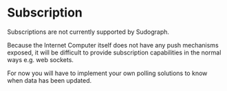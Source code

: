 # Subscription

Subscriptions are not currently supported by Sudograph.

Because the Internet Computer itself does not have any push mechanisms exposed, it will be difficult to provide subscription capabilities in the normal ways e.g. web sockets.

For now you will have to implement your own polling solutions to know when data has been updated.